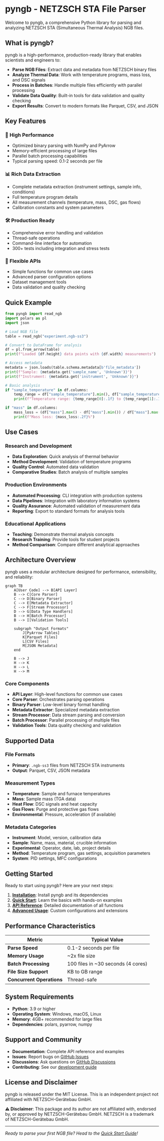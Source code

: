 # pyngb - NETZSCH STA File Parser

Welcome to pyngb, a comprehensive Python library for parsing and analyzing NETZSCH STA (Simultaneous Thermal Analysis) NGB files.

## What is pyngb?

pyngb is a high-performance, production-ready library that enables scientists and engineers to:

- **Parse NGB Files**: Extract data and metadata from NETZSCH binary files
- **Analyze Thermal Data**: Work with temperature programs, mass loss, and DSC signals
- **Process in Batches**: Handle multiple files efficiently with parallel processing
- **Validate Data Quality**: Built-in tools for data validation and quality checking
- **Export Results**: Convert to modern formats like Parquet, CSV, and JSON

## Key Features

### 🚀 **High Performance**
- Optimized binary parsing with NumPy and PyArrow
- Memory-efficient processing of large files
- Parallel batch processing capabilities
- Typical parsing speed: 0.1-2 seconds per file

### 📊 **Rich Data Extraction**
- Complete metadata extraction (instrument settings, sample info, conditions)
- Full temperature program details
- All measurement channels (temperature, mass, DSC, gas flows)
- Calibration constants and system parameters

### 🛠️ **Production Ready**
- Comprehensive error handling and validation
- Thread-safe operations
- Command-line interface for automation
- 300+ tests including integration and stress tests

### 🔧 **Flexible APIs**
- Simple functions for common use cases
- Advanced parser configuration options
- Dataset management tools
- Data validation and quality checking

## Quick Example

```python
from pyngb import read_ngb
import polars as pl
import json

# Load NGB file
table = read_ngb("experiment.ngb-ss3")

# Convert to DataFrame for analysis
df = pl.from_arrow(table)
print(f"Loaded {df.height} data points with {df.width} measurements")

# Access metadata
metadata = json.loads(table.schema.metadata[b'file_metadata'])
print(f"Sample: {metadata.get('sample_name', 'Unknown')}")
print(f"Instrument: {metadata.get('instrument', 'Unknown')}")

# Basic analysis
if "sample_temperature" in df.columns:
    temp_range = df["sample_temperature"].min(), df["sample_temperature"].max()
    print(f"Temperature range: {temp_range[0]:.1f} to {temp_range[1]:.1f} °C")

if "mass" in df.columns:
    mass_loss = (df["mass"].max() - df["mass"].min()) / df["mass"].max() * 100
    print(f"Mass loss: {mass_loss:.2f}%")
```

## Use Cases

### Research and Development
- **Data Exploration**: Quick analysis of thermal behavior
- **Method Development**: Validation of temperature programs
- **Quality Control**: Automated data validation
- **Comparative Studies**: Batch analysis of multiple samples

### Production Environments
- **Automated Processing**: CLI integration with production systems
- **Data Pipelines**: Integration with laboratory information systems
- **Quality Assurance**: Automated validation of measurement data
- **Reporting**: Export to standard formats for analysis tools

### Educational Applications
- **Teaching**: Demonstrate thermal analysis concepts
- **Research Training**: Provide tools for student projects
- **Method Comparison**: Compare different analytical approaches

## Architecture Overview

pyngb uses a modular architecture designed for performance, extensibility, and reliability:

```mermaid
graph TB
    A[User Code] --> B[API Layer]
    B --> C[Core Parser]
    C --> D[Binary Parser]
    C --> E[Metadata Extractor]
    C --> F[Stream Processor]
    D --> G[Data Type Handlers]
    B --> H[Batch Processor]
    B --> I[Validation Tools]

    subgraph "Output Formats"
        J[PyArrow Tables]
        K[Parquet Files]
        L[CSV Files]
        M[JSON Metadata]
    end

    B --> J
    H --> K
    H --> L
    H --> M
```

### Core Components

- **API Layer**: High-level functions for common use cases
- **Core Parser**: Orchestrates parsing operations
- **Binary Parser**: Low-level binary format handling
- **Metadata Extractor**: Specialized metadata extraction
- **Stream Processor**: Data stream parsing and conversion
- **Batch Processor**: Parallel processing of multiple files
- **Validation Tools**: Data quality checking and validation

## Supported Data

### File Formats
- **Primary**: `.ngb-ss3` files from NETZSCH STA instruments
- **Output**: Parquet, CSV, JSON metadata

### Measurement Types
- **Temperature**: Sample and furnace temperatures
- **Mass**: Sample mass (TGA data)
- **Heat Flow**: DSC signals and heat capacity
- **Gas Flows**: Purge and protective gas flows
- **Environmental**: Pressure, acceleration (if available)

### Metadata Categories
- **Instrument**: Model, version, calibration data
- **Sample**: Name, mass, material, crucible information
- **Experimental**: Operator, date, lab, project details
- **Method**: Temperature program, gas settings, acquisition parameters
- **System**: PID settings, MFC configurations

## Getting Started

Ready to start using pyngb? Here are your next steps:

1. **[Installation](installation.md)**: Install pyngb and its dependencies
2. **[Quick Start](quickstart.md)**: Learn the basics with hands-on examples
3. **[API Reference](api.md)**: Detailed documentation of all functions
4. **[Advanced Usage](development.md)**: Custom configurations and extensions

## Performance Characteristics

| Metric | Typical Value |
|--------|---------------|
| **Parse Speed** | 0.1-2 seconds per file |
| **Memory Usage** | ~2x file size |
| **Batch Processing** | 100 files in ~30 seconds (4 cores) |
| **File Size Support** | KB to GB range |
| **Concurrent Operations** | Thread-safe |

## System Requirements

- **Python**: 3.9 or higher
- **Operating System**: Windows, macOS, Linux
- **Memory**: 4GB+ recommended for large files
- **Dependencies**: polars, pyarrow, numpy

## Support and Community

- **Documentation**: Complete API reference and examples
- **Issues**: Report bugs on [GitHub Issues](https://github.com/GraysonBellamy/pyngb/issues)
- **Discussions**: Ask questions on [GitHub Discussions](https://github.com/GraysonBellamy/pyngb/discussions)
- **Contributing**: See our [development guide](development.md)

## License and Disclaimer

pyngb is released under the MIT License. This is an independent project not affiliated with NETZSCH-Gerätebau GmbH.

**⚠️ Disclaimer**: This package and its author are not affiliated with, endorsed by, or approved by NETZSCH-Gerätebau GmbH. NETZSCH is a trademark of NETZSCH-Gerätebau GmbH.

---

*Ready to parse your first NGB file? Head to the [Quick Start Guide](quickstart.md)!*
